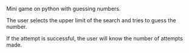 Mini game on python with guessing numbers.

The user selects the upper limit of the search and tries to guess the number.

If the attempt is successful, the user will know the number of attempts made.
